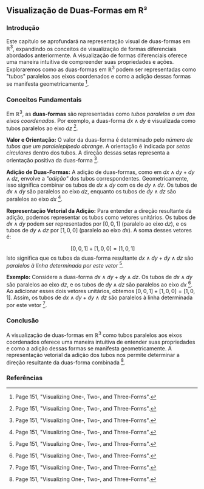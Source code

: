 ## Visualização de Duas-Formas em R³

### Introdução
Este capítulo se aprofundará na representação visual de duas-formas em $\mathbb{R}^3$, expandindo os conceitos de visualização de formas diferenciais abordados anteriormente. A visualização de formas diferenciais oferece uma maneira intuitiva de compreender suas propriedades e ações. Exploraremos como as duas-formas em $\mathbb{R}^3$ podem ser representadas como "tubos" paralelos aos eixos coordenados e como a adição dessas formas se manifesta geometricamente [^1].

### Conceitos Fundamentais
Em $\mathbb{R}^3$, as **duas-formas** são representadas como *tubos paralelos a um dos eixos coordenados*. Por exemplo, a duas-forma $dx \wedge dy$ é visualizada como tubos paralelos ao eixo $dz$ [^1].

**Valor e Orientação:** O valor da duas-forma é determinado pelo *número de tubos que um paralelepípedo abrange*. A orientação é indicada por *setas circulares* dentro dos tubos. A direção dessas setas representa a orientação positiva da duas-forma [^1].

**Adição de Duas-Formas:** A adição de duas-formas, como em $dx \wedge dy + dy \wedge dz$, envolve a *"adição"* dos tubos correspondentes. Geometricamente, isso significa combinar os tubos de $dx \wedge dy$ com os de $dy \wedge dz$. Os tubos de $dx \wedge dy$ são paralelos ao eixo $dz$, enquanto os tubos de $dy \wedge dz$ são paralelos ao eixo $dx$ [^1].

**Representação Vetorial da Adição:** Para entender a direção resultante da adição, podemos representar os tubos como vetores unitários. Os tubos de $dx \wedge dy$ podem ser representados por $[0, 0, 1]$ (paralelo ao eixo $dz$), e os tubos de $dy \wedge dz$ por $[1, 0, 0]$ (paralelo ao eixo $dx$). A soma desses vetores é:

$$\
[0, 0, 1] + [1, 0, 0] = [1, 0, 1]
$$
Isto significa que os tubos da duas-forma resultante $dx \wedge dy + dy \wedge dz$ são *paralelos à linha determinada por este vetor* [^1].

**Exemplo:**
Considere a duas-forma $dx \wedge dy + dy \wedge dz$. Os tubos de $dx \wedge dy$ são paralelos ao eixo $dz$, e os tubos de $dy \wedge dz$ são paralelos ao eixo $dx$ [^1]. Ao adicionar esses dois vetores unitários, obtemos $[0, 0, 1] + [1, 0, 0] = [1, 0, 1]$. Assim, os tubos de $dx \wedge dy + dy \wedge dz$ são paralelos à linha determinada por este vetor [^1].

### Conclusão
A visualização de duas-formas em $\mathbb{R}^3$ como tubos paralelos aos eixos coordenados oferece uma maneira intuitiva de entender suas propriedades e como a adição dessas formas se manifesta geometricamente. A representação vetorial da adição dos tubos nos permite determinar a direção resultante da duas-forma combinada [^1].

### Referências
[^1]: Page 151, "Visualizing One-, Two-, and Three-Forms".
[^2]: Page 158, "Visualizing One-, Two-, and Three-Forms".
[^3]: Page 168, "Visualizing One-, Two-, and Three-Forms".
[^4]: Page 170, "Visualizing One-, Two-, and Three-Forms".
<!-- END -->
